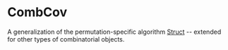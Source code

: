 CombCov
=======

A generalization of the permutation-specific algorithm [Struct](https://github.com/PermutaTriangle/PermStruct) -- 
extended for other types of combinatorial objects.